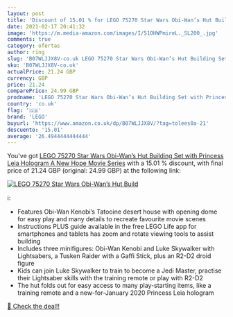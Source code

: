 ```yaml
---
layout: post
title: 'Discount of 15.01 % for LEGO 75270 Star Wars Obi-Wan’s Hut Build'
date: 2021-02-17 20:41:32
image: 'https://m.media-amazon.com/images/I/51OHWPmireL._SL200_.jpg'
comments: true
category: ofertas
author: ring
slug: 'B07WLJJX8V-co.uk LEGO 75270 Star Wars Obi-Wan’s Hut Building Set with...'
sku: 'B07WLJJX8V-co.uk'
actualPrice: 21.24 GBP
currency: GBP
price: 21.24
comparePrice: 24.99 GBP
prodname: 'LEGO 75270 Star Wars Obi-Wan’s Hut Building Set with Princess Leia Hologram  A New Hope Movie Series'
country: 'co.uk'
flag: '🇬🇧'
brand: 'LEGO'
buyurl: 'https://www.amazon.co.uk/dp/B07WLJJX8V/?tag=tolees0a-21'
descuento: '15.01'
average: '26.4944444444444'
---
```


You've got [LEGO 75270 Star Wars Obi-Wan’s Hut Building Set with Princess Leia Hologram  A New Hope Movie Series](https://www.amazon.co.uk/dp/B07WLJJX8V/?tag=tolees0a-21) with a  15.01 % discount, with final price of 21.24 GBP (original: 24.99 GBP) at the following link:

[![LEGO 75270 Star Wars Obi-Wan’s Hut Build](https://m.media-amazon.com/images/I/51OHWPmireL._SL200_.jpg)](https://www.amazon.co.uk/dp/B07WLJJX8V/?tag=tolees0a-21)

ℹ️:

- Features Obi-Wan Kenobi’s Tatooine desert house with opening dome for easy play and many details to recreate favourite movie scenes
- Instructions PLUS guide available in the free LEGO Life app for smartphones and tablets has zoom and rotate viewing tools to assist building
- Includes three minifigures: Obi-Wan Kenobi and Luke Skywalker with Lightsabers, a Tusken Raider with a Gaffi Stick, plus an R2-D2 droid figure
- Kids can join Luke Skywalker to train to become a Jedi Master, practise their Lightsaber skills with the training remote or play with R2-D2
- The hut folds out for easy access to many play-starting items, like a training remote and a new-for-January 2020 Princess Leia hologram

[🛒 Check the deal!!](https://www.amazon.co.uk/dp/B07WLJJX8V/?tag=tolees0a-21)
